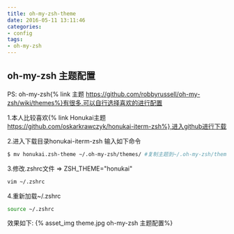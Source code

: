 ```yaml
---
title: oh-my-zsh-theme
date: 2016-05-11 13:11:46
categories:
- config
tags:
- oh-my-zsh
---
```


## oh-my-zsh 主题配置
PS: oh-my-zsh{% link 主题 https://github.com/robbyrussell/oh-my-zsh/wiki/themes%}有很多,可以自行选择喜欢的进行配置

1.本人比较喜欢{% link Honukai主题 https://github.com/oskarkrawczyk/honukai-iterm-zsh%},进入github进行下载

2.进入下载目录honukai-iterm-zsh 输入如下命令

```bash
$ mv honukai.zsh-theme ~/.oh-my-zsh/themes/ #复制主题到~/.oh-my-zsh/themes/
```
3.修改.zshrc文件 => ZSH_THEME="honukai"
```bash
vim ~/.zshrc
```
4.重新加载~/.zshrc
```bash
source ~/.zshrc
```
效果如下:
{% asset_img theme.jpg oh-my-zsh 主题配置%}
